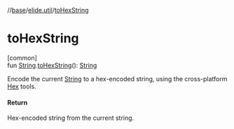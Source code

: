 //[base](../../index.md)/[elide.util](index.md)/[toHexString](to-hex-string.md)

# toHexString

[common]\
fun [String](https://kotlinlang.org/api/latest/jvm/stdlib/kotlin/-string/index.html).[toHexString](to-hex-string.md)(): [String](https://kotlinlang.org/api/latest/jvm/stdlib/kotlin/-string/index.html)

Encode the current [String](https://kotlinlang.org/api/latest/jvm/stdlib/kotlin/-string/index.html) to a hex-encoded string, using the cross-platform [Hex](-hex/index.md) tools.

#### Return

Hex-encoded string from the current string.
